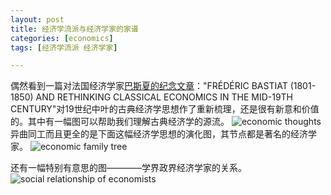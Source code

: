```yaml
---
layout: post
title: 经济学流派与经济学家的家谱
categories: [economics]
tags: [经济学流派 经济学家]

---
```

偶然看到一篇对法国经济学家[巴斯夏的纪念文章](http://www.davidmhart.com/Teaching/2012/InstituteLiberalStudies-2012/Bastiat_Toronto_Sept2012.html)："FRÉDÉRIC BASTIAT (1801-1850) AND RETHINKING CLASSICAL ECONOMICS IN THE MID-19TH CENTURY"对19世纪中叶的古典经济学思想作了重新梳理，还是很有新意和价值的。其中有一幅图可以帮助我们理解古典经济学的源流。
![economic thoughts](http://www.davidmhart.com/Teaching/2012/InstituteLiberalStudies-2012/Images/Bastiat_Toronto_Sept2012-OH.012.jpg)
异曲同工而且更全的是下面这幅经济学思想的演化图，其节点都是著名的经济学家。
![economic family tree](http://skepticlawyer.com.au/files/2010/10/W-01-Economists-Family-Tree_thumb2.jpg)

还有一幅特别有意思的图————学界政界经济学家的关系。
![social relationship of economists](http://images.bwbx.io/cms/2012-01-19/econ_mitcharticle04__01__960.jpg)

